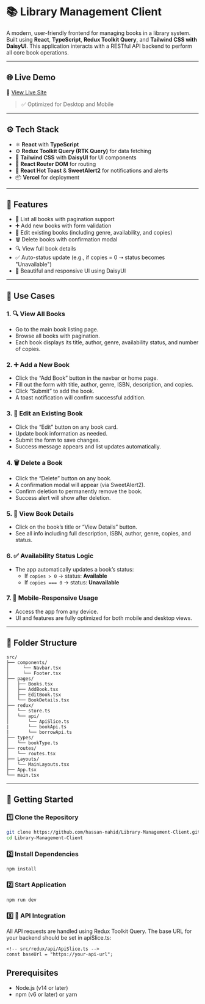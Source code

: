 # 📚 Library Management Client

A modern, user-friendly frontend for managing books in a library system. Built using **React**, **TypeScript**, **Redux Toolkit Query**, and **Tailwind CSS with DaisyUI**. This application interacts with a RESTful API backend to perform all core book operations.

---

## 🌐 Live Demo

🔗 [View Live Site](https://library-management-client-peach.vercel.app)

> ✅ Optimized for Desktop and Mobile  

---

## ⚙️ Tech Stack

- ⚛️ **React** with **TypeScript**
- ⚙️ **Redux Toolkit Query (RTK Query)** for data fetching
- 💅 **Tailwind CSS** with **DaisyUI** for UI components
- 🔗 **React Router DOM** for routing
- 🔔 **React Hot Toast** & **SweetAlert2** for notifications and alerts
- 📦 **Vercel** for deployment

---

## 🧩 Features

- 📖 List all books with pagination support
- ➕ Add new books with form validation
- 📝 Edit existing books (including genre, availability, and copies)
- 🗑️ Delete books with confirmation modal
- 🔍 View full book details
- ✅ Auto-status update (e.g., if copies = 0 ➝ status becomes "Unavailable")
- 🎨 Beautiful and responsive UI using DaisyUI

---
## 📌 Use Cases

### 1. 🔍 View All Books
- Go to the main book listing page.
- Browse all books with pagination.
- Each book displays its title, author, genre, availability status, and number of copies.

### 2. ➕ Add a New Book
- Click the “Add Book” button in the navbar or home page.
- Fill out the form with title, author, genre, ISBN, description, and copies.
- Click “Submit” to add the book.
- A toast notification will confirm successful addition.

### 3. 📝 Edit an Existing Book
- Click the “Edit” button on any book card.
- Update book information as needed.
- Submit the form to save changes.
- Success message appears and list updates automatically.

### 4. 🗑️ Delete a Book
- Click the “Delete” button on any book.
- A confirmation modal will appear (via SweetAlert2).
- Confirm deletion to permanently remove the book.
- Success alert will show after deletion.

### 5. 📘 View Book Details
- Click on the book’s title or “View Details” button.
- See all info including full description, ISBN, author, genre, copies, and status.

### 6. ✅ Availability Status Logic
- The app automatically updates a book’s status:
  - If `copies > 0` → status: **Available**
  - If `copies === 0` → status: **Unavailable**

### 7. 📱 Mobile-Responsive Usage
- Access the app from any device.
- UI and features are fully optimized for both mobile and desktop views.

---

## 📁 Folder Structure
```
src/
├── components/
│     └── Navbar.tsx
│     └── Footer.tsx
├── pages/
│   ├── Books.tsx
│   ├── AddBook.tsx
│   ├── EditBook.tsx
│   └── BookDetails.tsx
├── redux/
│   └── store.ts
│   └── api/
│       └── ApiSlice.ts
|       └── bookApi.ts
|       └── borrowApi.ts
├── types/
│   └── bookType.ts
├── routes/
│   └── routes.tsx
├── Layouts/
│   └── MainLayouts.tsx
├── App.tsx
└── main.tsx
```

---

## 🔧 Getting Started

### 1️⃣ Clone the Repository

```bash
git clone https://github.com/hassan-nahid/Library-Management-Client.git
cd Library-Management-Client
```
### 2️⃣ Install Dependencies
```
npm install
```
### 2️⃣ Start Application
```
npm run dev
```
### 3️⃣ 🔗 API Integration
All API requests are handled using Redux Toolkit Query. The base URL for your backend should be set in apiSlice.ts:
```
<!-- src/redux/api/ApiSlice.ts -->
const baseUrl = "https://your-api-url";
```

## Prerequisites
- Node.js (v14 or later)
- npm (v6 or later) or yarn
